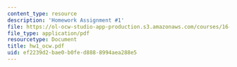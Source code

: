 ```yaml
---
content_type: resource
description: 'Homework Assignment #1'
file: https://ol-ocw-studio-app-production.s3.amazonaws.com/courses/16-61-aerospace-dynamics-spring-2003/ef2239d2bae0b0fed8888994aea288e5_hw1_ocw.pdf
file_type: application/pdf
resourcetype: Document
title: hw1_ocw.pdf
uid: ef2239d2-bae0-b0fe-d888-8994aea288e5
---
```

